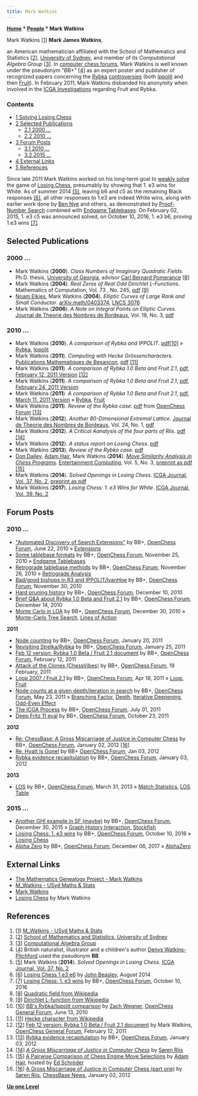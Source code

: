 ```yaml
---
title: Mark Watkins
---
```

**[Home](Home "Home") \* [People](People "People") \* Mark Watkins**



 [](http://www.maths.usyd.edu.au/ut/people?who=M_Watkins) Mark Watkins <a id="cite-note-1" href="#cite-ref-1">[1]</a> 
**Mark James Watkins**,  

an American mathematician affiliated with the School of Mathematics and Statistics <a id="cite-note-2" href="#cite-ref-2">[2]</a>, [University of Sydney](https://en.wikipedia.org/wiki/University_of_Sydney), and member of its *Computational Algebra Group* <a id="cite-note-3" href="#cite-ref-3">[3]</a>. In [computer chess forums](Computer_Chess_Forums "Computer Chess Forums"), Mark Watkins is well known under the pseudonym "BB+" <a id="cite-note-4" href="#cite-ref-4">[4]</a> as an expert poster and publisher of recognized papers concerning the [Rybka](Rybka "Rybka") [controversies](Rybka_Controversy "Rybka Controversy") (both [Ippolit](Ippolit "Ippolit") and then [Fruit](Fruit "Fruit")). In February 2011, Mark Watkins disbanded his anonymity when involved in the [ICGA Investigations](ICGA_Investigations "ICGA Investigations") regarding Fruit and Rybka. 



### Contents


* [1 Solving Losing Chess](#solving-losing-chess)
* [2 Selected Publications](#selected-publications)
	+ [2.1 2000 ...](#2000-...)
	+ [2.2 2010 ...](#2010-...)
* [3 Forum Posts](#forum-posts)
	+ [3.1 2010 ...](#2010-...-2)
	+ [3.2 2015 ...](#2015-...)
* [4 External Links](#external-links)
* [5 References](#references)






Since late 2011 Mark Watkins worked on his long-term goal to [weakly solve](https://en.wikipedia.org/wiki/Solved_game#Weak) the game of [Losing Chess](Losing_Chess "Losing Chess"), presumably by showing that 1. e3 wins for White. As of summer 2014 <a id="cite-note-5" href="#cite-ref-5">[5]</a>, leaving b6 and c5 as the remaining Black responses <a id="cite-note-6" href="#cite-ref-6">[6]</a>, all other responses to 1.e3 are indeed White wins, along with earlier work done by [Ben Nye](index.php?title=Ben_Nye&action=edit&redlink=1 "Ben Nye (page does not exist)") and others, as demonstrated by [Proof-Number Search](Proof-Number_Search "Proof-Number Search") combined with [Endgame Tablebases](Endgame_Tablebases "Endgame Tablebases"). On February 02, 2015, 1. e3 c5 was announced solved, on October 10, 2016, 1. e3 b6, proving 1.e3 wins <a id="cite-note-7" href="#cite-ref-7">[7]</a>.



## Selected Publications


### 2000 ...


* Mark Watkins (**2000**). *Class Numbers of Imaginary Quadratic Fields*. Ph.D. thesis, [University of Georgia](https://en.wikipedia.org/wiki/University_of_Georgia), advisor [Carl Bernard Pomerance](Mathematician#CBPomerance "Mathematician") <a id="cite-note-8" href="#cite-ref-8">[8]</a>
* Mark Watkins (**2004**). *Real Zeros of Real Odd Dirichlet L-Functions*. Mathematics of Computation, Vol. 73 , No. 245, [pdf](http://www.ams.org/journals/mcom/2004-73-245/S0025-5718-03-01537-0/S0025-5718-03-01537-0.pdf) <a id="cite-note-9" href="#cite-ref-9">[9]</a>
* [Noam Elkies](Noam_Elkies "Noam Elkies"), Mark Watkins (**2004**). *Elliptic Curves of Large Rank and Small Conductor*. [arXiv:math/0403374](http://arxiv.org/abs/math/0403374), [LNCS 3076](http://www.springer.com/mathematics/numbers/book/978-3-540-22156-2)
* Mark Watkins (**2006**). *A Note on Integral Points on Elliptic Curves*. [Journal de Theorie des Nombres de Bordeaux](http://www.emis.de/journals/JTNB/2008-2/jtnb20-2_english.html), Vol. 18, No. 3, [pdf](http://www.emis.de/journals/JTNB/2006-3/article12.pdf)


### 2010 ...


* Mark Watkins (**2010**). *A comparison of Rybka and IPPOLIT*. [pdf](http://www.open-chess.org/download/file.php?id=13)<a id="cite-note-10" href="#cite-ref-10">[10]</a> » [Rybka](Rybka "Rybka"), [Ippolit](Ippolit "Ippolit")
* Mark Watkins (**2011**). *Computing with Hecke Grössencharacters*. [Publications Mathematiques de Besancon](http://pufc.univ-fcomte.fr/fiche_ouvrage.php?isbn=978-2-84867-391-2&id_titre=2063285114), [pdf](http://magma.maths.usyd.edu.au/~watkins/papers/hecke.pdf) <a id="cite-note-11" href="#cite-ref-11">[11]</a>
* Mark Watkins (**2011**). *A comparison of Rybka 1.0 Beta and Fruit 2.1*, [pdf, February 12, 2011 Version](http://www.open-chess.org/download/file.php?id=272) <a id="cite-note-12" href="#cite-ref-12">[12]</a>
* Mark Watkins (**2011**). *A comparison of Rybka 1.0 Beta and Fruit 2.1*, [pdf, February 24, 2011 Version](http://www.open-chess.org/download/file.php?id=304)
* Mark Watkins (**2011**). *A comparison of Rybka 1.0 Beta and Fruit 2.1*, [pdf, March 11, 2011 Version](http://www.open-chess.org/download/file.php?id=332) » [Rybka](Rybka "Rybka"), [Fruit](Fruit "Fruit")
* Mark Watkins (**2011**). *Review of the Rybka case*. [pdf](http://www.open-chess.org/download/file.php?id=489) from [OpenChess Forum](Computer_Chess_Forums "Computer Chess Forums") <a id="cite-note-13" href="#cite-ref-13">[13]</a>
* Mark Watkins (**2012**). *Another 80-Dimensional Extremal Lattice*. [Journal de Theorie des Nombres de Bordeaux](http://www.emis.de/journals/JTNB/2008-2/jtnb20-2_english.html), Vol. 24, No. 1, [pdf](http://magma.maths.usyd.edu.au/~watkins/papers/extrem80.pdf)
* Mark Watkins (**2012**). *A Critical Aanalysis of the four parts of Riis*. [pdf](http://harveywilliamson.com/ICGA/Riis3.pdf) <a id="cite-note-14" href="#cite-ref-14">[14]</a>
* Mark Watkins (**2012**). *A status report on Losing Chess*. [pdf](http://magma.maths.usyd.edu.au/~watkins/LOSING_CHESS/losing.pdf)
* Mark Watkins (**2013**). *Review of the Rybka case*. [pdf](http://magma.maths.usyd.edu.au/~watkins/papers/RybkaRecap.pdf)
* [Don Dailey](Don_Dailey "Don Dailey"), [Adam Hair](Adam_Hair "Adam Hair"), Mark Watkins (**2014**). *[Move Similarity Analysis in Chess Programs](http://www.sciencedirect.com/science/article/pii/S1875952113000177)*. [Entertainment Computing](http://www.journals.elsevier.com/entertainment-computing/), Vol. 5, No. 3, [preprint as pdf](http://magma.maths.usyd.edu.au/~watkins/papers/DHW.pdf) <a id="cite-note-15" href="#cite-ref-15">[15]</a>
* Mark Watkins (**2014**). *Solved Openings in Losing Chess*. [ICGA Journal, Vol. 37, No. 2](ICGA_Journal#37_2 "ICGA Journal"), [preprint as pdf](http://magma.maths.usyd.edu.au/~watkins/LOSING_CHESS/losing2014.pdf)
* Mark Watkins (**2017**). *Losing Chess: 1. e3 Wins for White*. [ICGA Journal, Vol. 39, No. 2](ICGA_Journal#39_2 "ICGA Journal")


## Forum Posts


### 2010 ...


* ["Automated Discovery of Search Extensions"](http://www.open-chess.org/viewtopic.php?f=5&t=248) by BB+, [OpenChess Forum](Computer_Chess_Forums "Computer Chess Forums"), June 22, 2010 » [Extensions](Extensions "Extensions")
* [Some tablebase formats](http://www.open-chess.org/viewtopic.php?f=3&t=778) by BB+, [OpenChess Forum](Computer_Chess_Forums "Computer Chess Forums"), November 25, 2010 » [Endgame Tablebases](Endgame_Tablebases "Endgame Tablebases")
* [Retrograde tablebase methods](http://www.open-chess.org/viewtopic.php?f=5&t=779) by BB+, [OpenChess Forum](Computer_Chess_Forums "Computer Chess Forums"), November 26, 2010 » [Retrograde Analysis](Retrograde_Analysis "Retrograde Analysis")
* [Bad/good bishops in R3 and IPPOLIT/IvanHoe](http://www.open-chess.org/viewtopic.php?f=5&t=785) by BB+, [OpenChess Forum](Computer_Chess_Forums "Computer Chess Forums"), November 30, 2010
* [Hard pruning history](http://www.open-chess.org/viewtopic.php?f=5&t=807) by BB+, [OpenChess Forum](Computer_Chess_Forums "Computer Chess Forums"), December 10, 2010
* [Brief Q&A about Rybka 1.0 Beta and Fruit 2.1](http://www.open-chess.org/viewtopic.php?f=3&t=815) by BB+, [OpenChess Forum](Computer_Chess_Forums "Computer Chess Forums"), December 14, 2010
* [Monte Carlo in LOA](http://www.open-chess.org/viewtopic.php?f=5&t=886) by BB+, [OpenChess Forum](Computer_Chess_Forums "Computer Chess Forums"), December 30, 2010 » [Monte-Carlo Tree Search](Monte-Carlo_Tree_Search "Monte-Carlo Tree Search"), [Lines of Action](Lines_of_Action "Lines of Action")


**2011**



* [Node counting](http://www.open-chess.org/viewtopic.php?f=5&t=1004) by BB+, [OpenChess Forum](Computer_Chess_Forums "Computer Chess Forums"), January 20, 2011
* [Revisiting Strelka/Rybka](http://www.open-chess.org/viewtopic.php?f=3&t=1023) by BB+, [OpenChess Forum](Computer_Chess_Forums "Computer Chess Forums"), January 25, 2011
* [Feb 12 version: Rybka 1.0 Beta / Fruit 2.1 document](http://www.open-chess.org/viewtopic.php?f=5&t=1104) by BB+, [OpenChess Forum](Computer_Chess_Forums "Computer Chess Forums"), February 12, 2011
* [Attack of the Clones (ChessVibes)](http://www.open-chess.org/viewtopic.php?f=3&t=1138) by BB+, [OpenChess Forum](Computer_Chess_Forums "Computer Chess Forums"), 19 February, 2011
* [Loop 2007 / Fruit 2.1](http://www.open-chess.org/viewtopic.php?f=5&t=1353) by BB+, [OpenChess Forum](Computer_Chess_Forums "Computer Chess Forums"), Apr 18, 2011 » [Loop](Loop_(Program) "Loop (Program)"), [Fruit](Fruit "Fruit")
* [Node counts at a given depth/iteration in search](http://www.open-chess.org/viewtopic.php?f=5&t=1403) by BB+, [OpenChess Forum](Computer_Chess_Forums "Computer Chess Forums"), May 23, 2011 » [Branching Factor](Branching_Factor "Branching Factor"), [Depth](Depth "Depth"), [Iterative Deepening](Iterative_Deepening "Iterative Deepening"), [Odd-Even Effect](Odd-Even_Effect "Odd-Even Effect")
* [The ICGA Process](http://open-chess.org/viewtopic.php?f=3&t=1466) by BB+, [OpenChess Forum](Computer_Chess_Forums "Computer Chess Forums"), July 01, 2011
* [Deep Fritz 11 eval](http://www.open-chess.org/viewtopic.php?f=5&t=1679) by BB+, [OpenChess Forum](Computer_Chess_Forums "Computer Chess Forums"), October 23, 2011


**2012**



* [Re: ChessBase: A Gross Miscarriage of Justice in Computer Chess](http://www.open-chess.org/viewtopic.php?f=3&t=1771#p15455) by BB+, [OpenChess Forum](Computer_Chess_Forums "Computer Chess Forums"), January 02, 2012 <a id="cite-note-16" href="#cite-ref-16">[16]</a>
* [Re: Hyatt Is Gone!](http://www.open-chess.org/viewtopic.php?f=3&t=1763&p=15497#p15459) by BB+ [OpenChess Forum](Computer_Chess_Forums "Computer Chess Forums"), Jan 03, 2012
* [Rybka evidence recapitulation](http://www.open-chess.org/viewtopic.php?f=5&t=1772) by BB+, [OpenChess Forum](Computer_Chess_Forums "Computer Chess Forums"), January 03, 2012


**2013**



* [LOS](http://www.open-chess.org/viewtopic.php?f=5&t=2296) by BB+, [OpenChess Forum](Computer_Chess_Forums "Computer Chess Forums"), March 31, 2013 » [Match Statistics](Match_Statistics "Match Statistics"), [LOS Table](LOS_Table "LOS Table")


### 2015 ...


* [Another GHI example in SF (maybe)](http://www.open-chess.org/viewtopic.php?f=5&t=2942) by BB+, [OpenChess Forum](Computer_Chess_Forums "Computer Chess Forums"), December 30, 2015 » [Graph History Interaction](Graph_History_Interaction "Graph History Interaction"), [Stockfish](Stockfish "Stockfish")
* [Losing Chess: 1. e3 wins](http://www.open-chess.org/viewtopic.php?f=3&t=3023) by BB+, [OpenChess Forum](Computer_Chess_Forums "Computer Chess Forums"), October 10, 2016 » [Losing Chess](Losing_Chess "Losing Chess")
* [Alpha Zero](http://www.open-chess.org/viewtopic.php?f=5&t=3153) by BB+, [OpenChess Forum](Computer_Chess_Forums "Computer Chess Forums"), December 06, 2017 » [AlphaZero](AlphaZero "AlphaZero")


## External Links


* [The Mathematics Genealogy Project - Mark Watkins](http://genealogy.math.ndsu.nodak.edu/id.php?id=46758)
* [M\_Watkins - USyd Maths & Stats](http://www.maths.usyd.edu.au/ut/people?who=M_Watkins)
* [Mark Watkins](http://magma.maths.usyd.edu.au/~watkins/)
* [Losing Chess](http://magma.maths.usyd.edu.au/~watkins/LOSING_CHESS/) by Mark Watkins


## References


1. <a id="cite-ref-1" href="#cite-note-1">[1]</a> [M\_Watkins - USyd Maths & Stats](http://www.maths.usyd.edu.au/ut/people?who=M_Watkins)
2. <a id="cite-ref-2" href="#cite-note-2">[2]</a> [School of Mathematics and Statistics, University of Sydney](http://www.maths.usyd.edu.au/)
3. <a id="cite-ref-3" href="#cite-note-3">[3]</a> [Computational Algebra Group](http://magma.maths.usyd.edu.au/group/)
4. <a id="cite-ref-4" href="#cite-note-4">[4]</a>  British naturalist, illustrator and a children's author [Denys Watkins-Pitchford](https://en.wikipedia.org/wiki/Denys_Watkins-Pitchford) used the pseudonym **BB**.
5. <a id="cite-ref-5" href="#cite-note-5">[5]</a> Mark Watkins (**2014**). *Solved Openings in Losing Chess*. [ICGA Journal, Vol. 37, No. 2](ICGA_Journal#37_2 "ICGA Journal")
6. <a id="cite-ref-6" href="#cite-note-6">[6]</a> [Losing Chess 1 e3 e6](http://www.jsbeasley.co.uk/losinge3e6.htm) by [John Beasley](index.php?title=John_Beasley&action=edit&redlink=1 "John Beasley (page does not exist)"), August 2014
7. <a id="cite-ref-7" href="#cite-note-7">[7]</a> [Losing Chess: 1. e3 wins](http://www.open-chess.org/viewtopic.php?f=3&t=3023) by BB+, [OpenChess Forum](Computer_Chess_Forums "Computer Chess Forums"), October 10, 2016
8. <a id="cite-ref-8" href="#cite-note-8">[8]</a> [Quadratic field from Wikipedia](https://en.wikipedia.org/wiki/Quadratic_field)
9. <a id="cite-ref-9" href="#cite-note-9">[9]</a> [Dirichlet L-function from Wikipedia](https://en.wikipedia.org/wiki/Dirichlet_L-function)
10. <a id="cite-ref-10" href="#cite-note-10">[10]</a> [BB's Rybka/Ippolit comparison](http://www.open-chess.org/viewtopic.php?f=3&t=119) by [Zach Wegner](Zach_Wegner "Zach Wegner"), [OpenChess General Forum](Computer_Chess_Forums "Computer Chess Forums"), June 13, 2010
11. <a id="cite-ref-11" href="#cite-note-11">[11]</a> [Hecke character from Wikipedia](https://en.wikipedia.org/wiki/Hecke_character)
12. <a id="cite-ref-12" href="#cite-note-12">[12]</a> [Feb 12 version: Rybka 1.0 Beta / Fruit 2.1 document](http://www.open-chess.org/viewtopic.php?f=5&t=1104) by Mark Watkins, [OpenChess General Forum](Computer_Chess_Forums "Computer Chess Forums"), February 12, 2011
13. <a id="cite-ref-13" href="#cite-note-13">[13]</a> [Rybka evidence recapitulation](http://www.open-chess.org/viewtopic.php?f=5&t=1772) by BB+, [OpenChess Forum](Computer_Chess_Forums "Computer Chess Forums"), January 03, 2012
14. <a id="cite-ref-14" href="#cite-note-14">[14]</a> *[A Gross Miscarriage of Justice in Computer Chess](S%C3%B8ren_Riis#Miscarriage "Søren Riis")* by [Søren Riis](S%C3%B8ren_Riis "Søren Riis")
15. <a id="cite-ref-15" href="#cite-note-15">[15]</a> [A Pairwise Comparison of Chess Engine Move Selections](http://www.top-5000.nl/clone.htm) by [Adam Hair](Adam_Hair "Adam Hair"), hosted by [Ed Schröder](Ed_Schroder "Ed Schroder")
16. <a id="cite-ref-16" href="#cite-note-16">[16]</a> [A Gross Miscarriage of Justice in Computer Chess (part one)](http://www.chessbase.com/newsdetail.asp?newsid=7791) by [Søren Riis](S%C3%B8ren_Riis "Søren Riis"), [ChessBase News](ChessBase "ChessBase"), January 02, 2012

**[Up one Level](People "People")**







 
